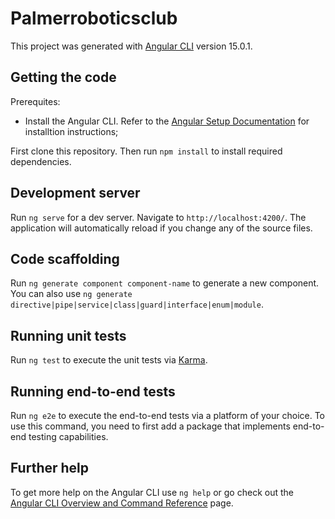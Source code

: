 # Palmerroboticsclub

This project was generated with [Angular CLI](https://github.com/angular/angular-cli) version 15.0.1.

## Getting the code
Prerequites:
 - Install the Angular CLI. Refer to the [Angular Setup Documentation](https://angular.io/guide/setup-local) for installtion instructions;

First clone this repository. Then run `npm install` to install required dependencies.

## Development server

Run `ng serve` for a dev server. Navigate to `http://localhost:4200/`. The application will automatically reload if you change any of the source files.

## Code scaffolding

Run `ng generate component component-name` to generate a new component. You can also use `ng generate directive|pipe|service|class|guard|interface|enum|module`.

## Running unit tests

Run `ng test` to execute the unit tests via [Karma](https://karma-runner.github.io).

## Running end-to-end tests

Run `ng e2e` to execute the end-to-end tests via a platform of your choice. To use this command, you need to first add a package that implements end-to-end testing capabilities.

## Further help

To get more help on the Angular CLI use `ng help` or go check out the [Angular CLI Overview and Command Reference](https://angular.io/cli) page.
